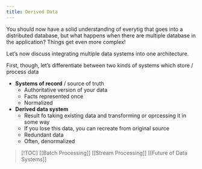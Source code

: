 ```yaml
---
title: Derived Data
---
```

You should now have a solid understanding of everytig that goes into a distributed database, but what happens when there are multiple database in the application? Things get even more complex!

Let’s now discuss integrating multiple data systems into one architecture.

First, though, let’s differentiate between two kinds of systems which store / process data
- **Systems of record** / source of truth
	- Authoritative version of your data
	- Facts represented once
	- Normalized
- **Derived data system**
	- Result fo taking existing data and transforming or oprcessing it in some way
	- If you lose this data, you can recreate from original source
	- Redundant data
	- Often, denormalized


> [!TOC]
> [[Batch Processing]]
> [[Stream Processing]]
> [[Future of Data Systems]]
